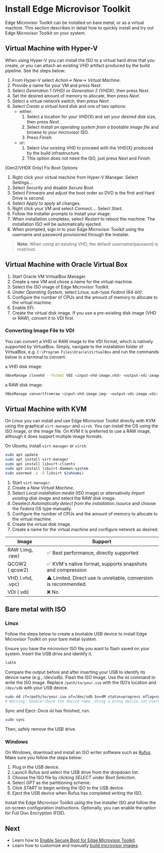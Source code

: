 # Install Edge Microvisor Toolkit

Edge Microvisor Toolkit can be installed on bare metal, or as a virtual machine. This section
describes in detail how to quickly install and try out Edge Microvisor Toolkit on your system.

## Virtual Machine with Hyper-V

When using Hyper-V you can install the ISO to a virtual hard drive that you create, or
you can attach an existing VHD artifact produced by the build pipeline. See the steps below:

1. From Hyper-V select *Action-> New-> Virtual Machine*.
2. Provide a name for your VM and press *Next*.
3. Select *Generation 1 (VHD)* or *Generation 2 (VHDX)*, then press *Next*.
4. Set the desired amount of memory to allocate, then press *Next*.
5. Select a virtual network switch, then press *Next*.
6. Select *Create a virtual hard disk* and one of two options:
   - either:
     1. Select a location for your VHD(X) and set your desired disk size, then press *Next*.
     2. Select *Install an operating system from a bootable image file* and browse to your
      microvisor ISO.
     3. Press *Finish*.
   - or:
     1. Select *Use existing VHD* to proceed with the VHD(X) produced by the build infrastructure.
     2. This option does not need the ISO, just press *Next* and *Finish*.

[Gen2/VHDX Only] Fix Boot Options

1. Right click your virtual machine from Hyper-V Manager. Select *Settings...*
2. Select *Security* and disable *Secure Boot*.
3. Select *Firmware* and adjust the boot order so DVD is the first and Hard Drive is second.
4. Select *Apply* to apply all changes.
5. Right click your VM and select *Connect...*. Select *Start*.
6. Follow the Installer prompts to install your image.
7. When installation completes, select *Restart* to reboot the machine. The installation ISO
   will be automatically ejected.
8. When prompted, sign in to your Edge Microvisor Toolkit using the username and password
   provisioned through the Installer.

> **Note:**
  When using an existing VHD, the default username/password is root/root.

## Virtual Machine with Oracle Virtual Box

1. Start Oracle VM VirtualBox Manager.
2. Create a new VM and chose a name for the virtual machine.
3. Select the ISO image of Edge Microvisor Toolkit.
4. Under *Operating System*, select *Linux*, sub-type *Fedora (64-bit)*.
5. Configure the number of CPUs and the amount of memory to allocate to the virtual machine.
6. Enable EFI.
7. Create the virtual disk image. If you use a pre-existing disk image (VHD or RAW), convert
  it to VDI first.

### Converting Image File to VDI

You can convert a VHD or RAW image to the VDI format, which is natively supported by
VirtualBox. Simply, navigate to the installation folder of VirtualBox, e.g.
`C:\Program Files\Oracle\VirtualBox` and run the commands below in a terminal to convert:

a VHD disk image:

```bash
VBoxManage clonehd --format VDI <input-vhd-image.vhd> <output-vdi-image.vdi>
```

a RAW disk image:

```bash
VBoxManage convertfromraw <input-vhd-image.img> <output-vdi-image.vdi> --format VDI
```

## Virtual Machine with KVM

On Linux you can install and use Edge Microvisor Toolkit directly with KVM using the
graphical `virt-manager` and `virsh`. You can install the OS using the ISO image, or the
image file. On KVM it is preferred to use a RAW image, although it does support multiple
image formats.

On Ubuntu, install `virt-manager` or `virsh`:

```bash
sudo apt update
sudo apt install virt-manager
sudo apt install libvirt-clients
sudo apt install libvirt-daemon-system
sudo usermod -a -G libvirt $(whoami)
```

1. Start `virt-manager`.
2. Create a *New Virtual Machine*.
3. Select *Local installation media* (ISO image) or alternatively *Import existing disk
   image* and select the RAW disk image.
4. Deselect *Automatically detect from the installation /source* and choose the *Fedora* OS
   type manually.
5. Configure the number of CPUs and the amount of memory to allocate to the virtual machine.
6. Create the virtual disk image.
7. Create a name for the virtual machine and configure network as desired.

| Image              | Support                                                              |
| ------------------ | -------------------------------------------------------------------- |
| RAW (.img, .raw)   | ✅ Best performance, directly supported                              |
| QCOW2 (.qcow2)     | ✅ KVM's native format, supports snapshots and compression           |
| VHD (.vhd, .vpc)   | ⚠️ Limited. Direct use is unreliable, conversion is recommended.     |
| VDI (.vdi)         | ❌ No                                                                |

## Bare metal with ISO

### Linux

Follow the steps below to create a bootable USB device to install Edge Microvisor Toolkit
on your bare metal system.

Ensure you have the microvisor ISO file you want to flash saved on your system. Insert the
USB drive and identify it.

```bash
lsblk
```

Compare the output before and after inserting your USB to identify its device name
(e.g., /dev/sdb). Flash the ISO Image. Use the `dd` command to write the ISO image.
Replace `/path/to/your.iso` with the ISO’s location and `/dev/sdb` with your USB device.

```bash
sudo dd if=/path/to/your.iso of=/dev/sdb bs=4M status=progress oflag=sync
# Warning: Double-check the device name. Using a wrong device can overwrite data.
```

Sync and Eject: Once `dd` has finished, run:

```bash
sudo sync
```

Then, safely remove the USB drive.

### Windows

On Windows, download and install an ISO writer software such as [Rufus](https://rufus.ie).
Make sure you follow the steps below:

1. Plug in the USB device.
2. Launch Rufus and select the USB drive from the dropdown list.
3. Choose the ISO file by clicking *SELECT* under *Boot Selection*.
4. Select *GPT* as the partitioning scheme.
5. Click *START* to begin writing the ISO to the USB device.
6. Eject the USB device when Rufus has completed writing the ISO.

Install the Edge Microvisor Toolkit using the live installer ISO and follow the on-screen
configuration instructions. Optionally, you can enable the option for Full Disc Encryption
(FDE).

## Next

- Learn how to [Enable Secure Boot for Edge Microvisor Toolkit](sb-howto.md).
- Learn how to customize and manually [build microvisor images](building-howto.md).

